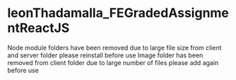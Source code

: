 # leonThadamalla_FEGradedAssignmentReactJS
Node module folders have been removed due to large file size from client and server folder please reinstall before use
Image folder has been removed from client folder due to large number of files please add again before use
